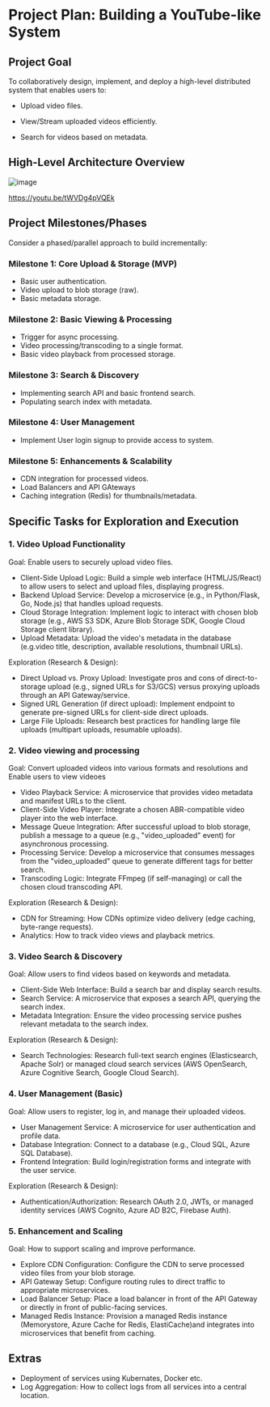# Project Plan: Building a YouTube-like System
## Project Goal
To collaboratively design, implement, and deploy a high-level distributed system that enables users to:

- Upload video files.

- View/Stream uploaded videos efficiently.

- Search for videos based on metadata.

## High-Level Architecture Overview
![image](https://github.com/user-attachments/assets/0303219b-f947-497b-bf2a-559cc3c73c13)

https://youtu.be/tWVDg4pVQEk

## Project Milestones/Phases
Consider a phased/parallel approach to build incrementally:

### Milestone 1: Core Upload & Storage (MVP)
- Basic user authentication.
- Video upload to blob storage (raw).
- Basic metadata storage.

### Milestone 2: Basic Viewing & Processing
- Trigger for async processing.
- Video processing/transcoding to a single format.
- Basic video playback from processed storage.

### Milestone 3: Search & Discovery
- Implementing search API and basic frontend search.
- Populating search index with metadata.
  
### Milestone 4: User Management
- Implement User login signup to provide access to system.
  
### Milestone 5: Enhancements & Scalability
- CDN integration for processed videos.
- Load Balancers and API GAteways
- Caching integration (Redis) for thumbnails/metadata.

## Specific Tasks for Exploration and Execution
### 1. Video Upload Functionality 
Goal: Enable users to securely upload video files.
- Client-Side Upload Logic: Build a simple web interface (HTML/JS/React) to allow users to select and upload files, displaying progress.
- Backend Upload Service: Develop a microservice (e.g., in Python/Flask, Go, Node.js) that handles upload requests.
- Cloud Storage Integration: Implement logic to interact with chosen blob storage (e.g., AWS S3 SDK, Azure Blob Storage SDK, Google Cloud Storage client library).
- Upload Metadata: Upload the video's metadata in the database (e.g.video title, description, available resolutions, thumbnail URLs).
  
Exploration (Research & Design):
- Direct Upload vs. Proxy Upload: Investigate pros and cons of direct-to-storage upload (e.g., signed URLs for S3/GCS) versus proxying uploads through an API Gateway/service.
- Signed URL Generation (if direct upload): Implement endpoint to generate pre-signed URLs for client-side direct uploads.
- Large File Uploads: Research best practices for handling large file uploads (multipart uploads, resumable uploads).

### 2. Video viewing and processing
Goal: Convert uploaded videos into various formats and resolutions and Enable users to view videoes

- Video Playback Service: A microservice that provides video metadata and manifest URLs to the client.
- Client-Side Video Player: Integrate a chosen ABR-compatible video player into the web interface.
- Message Queue Integration: After successful upload to blob storage, publish a message to a queue (e.g., "video_uploaded" event) for asynchronous processing.
- Processing Service: Develop a microservice that consumes messages from the "video_uploaded" queue to generate different tags for better search.
- Transcoding Logic: Integrate FFmpeg (if self-managing) or call the chosen cloud transcoding API.

Exploration (Research & Design):
- CDN for Streaming: How CDNs optimize video delivery (edge caching, byte-range requests).
- Analytics: How to track video views and playback metrics.

### 3. Video Search & Discovery
Goal: Allow users to find videos based on keywords and metadata.
- Client-Side Web Interface: Build a search bar and display search results.
- Search Service: A microservice that exposes a search API, querying the search index.
- Metadata Integration: Ensure the video processing service pushes relevant metadata to the search index.
  
Exploration (Research & Design):
- Search Technologies: Research full-text search engines (Elasticsearch, Apache Solr) or managed cloud search services (AWS OpenSearch, Azure Cognitive Search, Google Cloud Search).

### 4. User Management (Basic)
Goal: Allow users to register, log in, and manage their uploaded videos.
- User Management Service: A microservice for user authentication and profile data.
- Database Integration: Connect to a database (e.g., Cloud SQL, Azure SQL Database).
- Frontend Integration: Build login/registration forms and integrate with the user service.

Exploration (Research & Design):
- Authentication/Authorization: Research OAuth 2.0, JWTs, or managed identity services (AWS Cognito, Azure AD B2C, Firebase Auth).

### 5. Enhancement and Scaling
Goal: How to support scaling and improve performance.
- Explore CDN Configuration: Configure the CDN to serve processed video files from your blob storage.
- API Gateway Setup: Configure routing rules to direct traffic to appropriate microservices.
- Load Balancer Setup: Place a load balancer in front of the API Gateway or directly in front of public-facing services.
- Managed Redis Instance: Provision a managed Redis instance (Memorystore, Azure Cache for Redis, ElastiCache)and integrates into microservices that benefit from caching.

## Extras
- Deployment of services using Kubernates, Docker etc.
- Log Aggregation: How to collect logs from all services into a central location.









